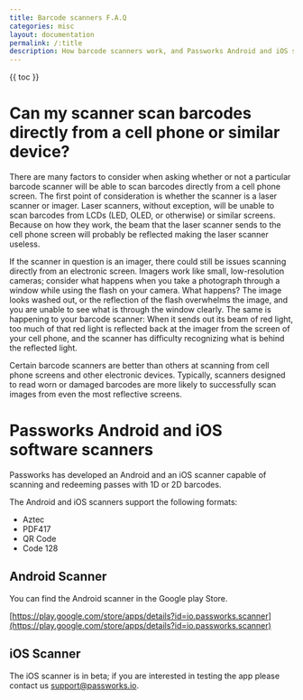```yaml
---
title: Barcode scanners F.A.Q
categories: misc
layout: documentation
permalink: /:title
description: How barcode scanners work, and Passworks Android and iOS software scanners
---
```


{{ toc }}

# Can my scanner scan barcodes directly from a cell phone or similar device?

There are many factors to consider when asking whether or not a particular barcode scanner will be able to scan barcodes directly from a cell phone screen. The first point of consideration is whether the scanner is a laser scanner or imager. Laser scanners, without exception, will be unable to scan barcodes from LCDs (LED, OLED, or otherwise) or similar screens. Because on how they work, the beam that the laser scanner sends to the cell phone screen will probably be reflected making the laser scanner useless.

If the scanner in question is an imager, there could still be issues scanning directly from an electronic screen. Imagers work like small, low-resolution cameras; consider what happens when you take a photograph through a window while using the flash on your camera. What happens? The image looks washed out, or the reflection of the flash overwhelms the image, and you are unable to see what is through the window clearly. The same is happening to your barcode scanner: When it sends out its beam of red light, too much of that red light is reflected back at the imager from the screen of your cell phone, and the scanner has difficulty recognizing what is behind the reflected light.

Certain barcode scanners are better than others at scanning from cell phone screens and other electronic devices. Typically, scanners designed to read worn or damaged barcodes are more likely to successfully scan images from even the most reflective screens.


# Passworks Android and iOS software scanners

Passworks has developed an Android and an iOS scanner capable of scanning and redeeming passes with 1D or 2D barcodes.

The Android and iOS scanners support the following formats:

- Aztec
- PDF417
- QR Code
- Code 128

## Android Scanner

You can find the Android scanner in the Google play Store.

[https://play.google.com/store/apps/details?id=io.passworks.scanner](https://play.google.com/store/apps/details?id=io.passworks.scanner)


## iOS Scanner

The iOS scanner is in beta; if you are interested in testing the app please contact us [support@passworks.io](mailto:support@passworks.io?subject=iOS%20app%20testing).
